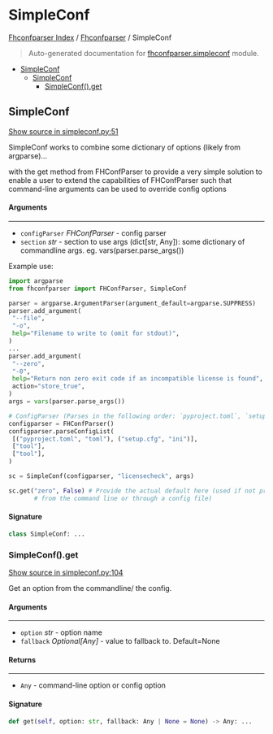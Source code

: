 # SimpleConf

[Fhconfparser Index](../README.md#fhconfparser-index) / [Fhconfparser](./index.md#fhconfparser) / SimpleConf

> Auto-generated documentation for [fhconfparser.simpleconf](../../../fhconfparser/simpleconf.py) module.

- [SimpleConf](#simpleconf)
  - [SimpleConf](#simpleconf-1)
    - [SimpleConf().get](#simpleconf()get)

## SimpleConf

[Show source in simpleconf.py:51](../../../fhconfparser/simpleconf.py#L51)

SimpleConf works to combine some dictionary of options (likely from argparse)...

with the get method from FHConfParser to provide a very simple solution to enable
a user to extend the capabilities of FHConfParser such that command-line arguments
can be used to override config options

#### Arguments

----
 - `configParser` *FHConfParser* - config parser
 - `section` *str* - section to use
 args (dict[str, Any]): some dictionary of commandline args.
 eg. vars(parser.parse_args())

Example use:

```python
import argparse
from fhconfparser import FHConfParser, SimpleConf

parser = argparse.ArgumentParser(argument_default=argparse.SUPPRESS)
parser.add_argument(
 "--file",
 "-o",
 help="Filename to write to (omit for stdout)",
)
...
parser.add_argument(
 "--zero",
 "-0",
 help="Return non zero exit code if an incompatible license is found",
 action="store_true",
)
args = vars(parser.parse_args())

# ConfigParser (Parses in the following order: `pyproject.toml`, `setup.cfg`
configparser = FHConfParser()
configparser.parseConfigList(
 [("pyproject.toml", "toml"), ("setup.cfg", "ini")],
 ["tool"],
 ["tool"],
)

sc = SimpleConf(configparser, "licensecheck", args)

sc.get("zero", False) # Provide the actual default here (used if not provided
       # from the command line or through a config file)
```

#### Signature

```python
class SimpleConf: ...
```

### SimpleConf().get

[Show source in simpleconf.py:104](../../../fhconfparser/simpleconf.py#L104)

Get an option from the commandline/ the config.

#### Arguments

----
 - `option` *str* - option name
 - `fallback` *Optional[Any]* - value to fallback to. Default=None

#### Returns

-------
 - `Any` - command-line option or config option

#### Signature

```python
def get(self, option: str, fallback: Any | None = None) -> Any: ...
```